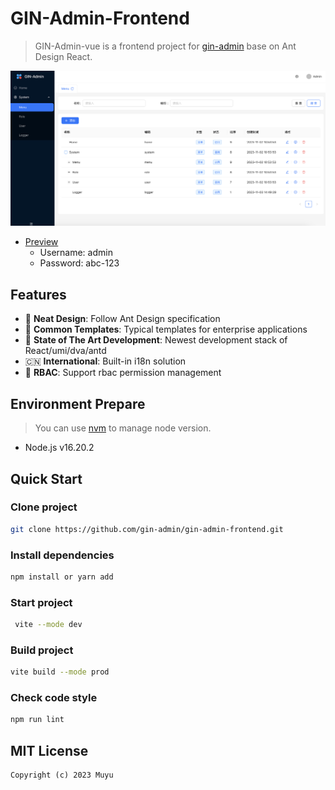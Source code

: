# GIN-Admin-Frontend

> GIN-Admin-vue is a frontend project for [gin-admin](https://github.com/LyricTian/gin-admin) base on Ant Design React.

![gin-admin-frontend](./demo.png)

- [Preview](http://101.42.232.163:8040)
    - Username: admin
    - Password: abc-123

## Features

- :gem: **Neat Design**: Follow Ant Design specification
- :triangular_ruler: **Common Templates**: Typical templates for enterprise applications
- :rocket: **State of The Art Development**: Newest development stack of React/umi/dva/antd
- :cn: **International**: Built-in i18n solution
- :closed_lock_with_key: **RBAC**: Support rbac permission management

## Environment Prepare

> You can use [nvm](https://github.com/nvm-sh/nvm) to manage node version.

- Node.js v16.20.2

## Quick Start

### Clone project

```bash
git clone https://github.com/gin-admin/gin-admin-frontend.git
```

### Install dependencies

```bash
npm install or yarn add
```

### Start project

```bash
 vite --mode dev
```

### Build project

```bash
vite build --mode prod
```

### Check code style

```bash
npm run lint
```

## MIT License

```text
Copyright (c) 2023 Muyu
```